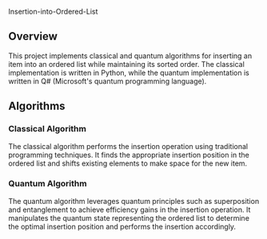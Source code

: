 Insertion-into-Ordered-List
## Overview
This project implements classical and quantum algorithms for inserting an item into an ordered list while maintaining its sorted order. The classical implementation is written in Python, while the quantum implementation is written in Q# (Microsoft's quantum programming language).

## Algorithms

### Classical Algorithm
The classical algorithm performs the insertion operation using traditional programming techniques. It finds the appropriate insertion position in the ordered list and shifts existing elements to make space for the new item.

### Quantum Algorithm
The quantum algorithm leverages quantum principles such as superposition and entanglement to achieve efficiency gains in the insertion operation. It manipulates the quantum state representing the ordered list to determine the optimal insertion position and performs the insertion accordingly.

